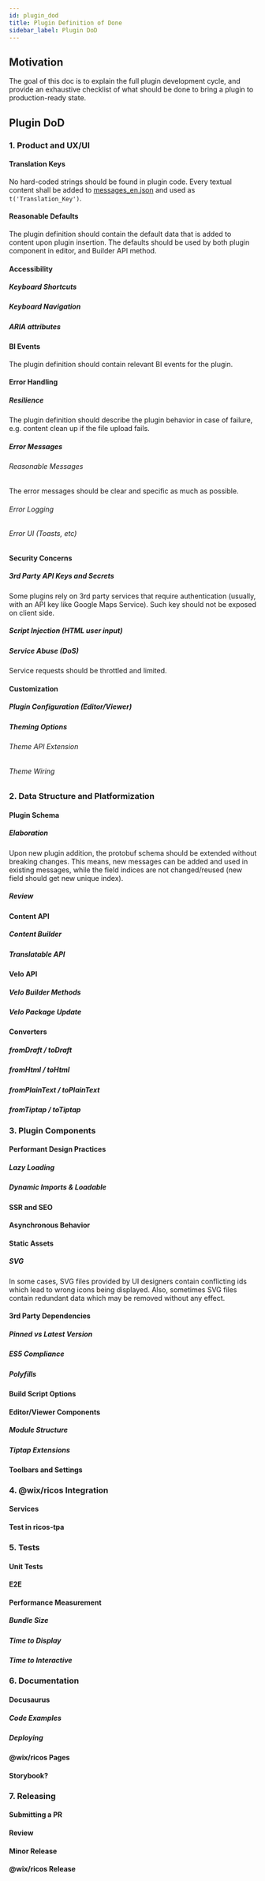 ```yaml
---
id: plugin_dod
title: Plugin Definition of Done
sidebar_label: Plugin DoD
---
```


## Motivation

The goal of this doc is to explain the full plugin development cycle, and provide an exhaustive checklist of what should be done to bring a plugin to production-ready state.

## Plugin DoD

### 1. Product and UX/UI

#### Translation Keys

No hard-coded strings should be found in plugin code. Every textual content shall be added to [messages_en.json](https://github.com/wix/ricos/blob/master/packages/common/web/statics/locale/messages_en.json) and used as `t('Translation_Key')`.

#### Reasonable Defaults

The plugin definition should contain the default data that is added to content upon plugin insertion. The defaults should be used by both plugin component in editor, and Builder API method.

#### Accessibility

##### Keyboard Shortcuts

##### Keyboard Navigation

##### ARIA attributes

#### BI Events

The plugin definition should contain relevant BI events for the plugin.

#### Error Handling

##### Resilience

The plugin definition should describe the plugin behavior in case of failure, e.g. content clean up if the file upload fails.

##### Error Messages

###### Reasonable Messages

The error messages should be clear and specific as much as possible.

###### Error Logging

###### Error UI (Toasts, etc)

#### Security Concerns

##### 3rd Party API Keys and Secrets

Some plugins rely on 3rd party services that require authentication (usually, with an API key like Google Maps Service). Such key should not be exposed on client side.

##### Script Injection (HTML user input)

##### Service Abuse (DoS)

Service requests should be throttled and limited.

#### Customization

##### Plugin Configuration (Editor/Viewer)

##### Theming Options

###### Theme API Extension

###### Theme Wiring

### 2. Data Structure and Platformization

#### Plugin Schema

##### Elaboration

Upon new plugin addition, the protobuf schema should be extended without breaking changes. This means, new messages can be added and used in existing messages, while the field indices are not changed/reused (new field should get new unique index).

##### Review

#### Content API

##### Content Builder

##### Translatable API

#### Velo API

##### Velo Builder Methods

##### Velo Package Update

#### Converters

##### fromDraft / toDraft

##### fromHtml / toHtml

##### fromPlainText / toPlainText

##### fromTiptap / toTiptap

### 3. Plugin Components

#### Performant Design Practices

##### Lazy Loading

##### Dynamic Imports & Loadable

#### SSR and SEO

#### Asynchronous Behavior

#### Static Assets

##### SVG

In some cases, SVG files provided by UI designers contain conflicting ids which lead to wrong icons being displayed. Also, sometimes SVG files contain redundant data which may be removed without any effect.

#### 3rd Party Dependencies

##### Pinned vs Latest Version

##### ES5 Compliance

##### Polyfills

#### Build Script Options

#### Editor/Viewer Components

##### Module Structure

##### Tiptap Extensions

#### Toolbars and Settings

### 4. @wix/ricos Integration

#### Services

#### Test in ricos-tpa

### 5. Tests

#### Unit Tests

#### E2E

#### Performance Measurement

##### Bundle Size

##### Time to Display

##### Time to Interactive

### 6. Documentation

#### Docusaurus

##### Code Examples

##### Deploying

#### @wix/ricos Pages

#### Storybook?

### 7. Releasing

#### Submitting a PR

#### Review

#### Minor Release

#### @wix/ricos Release
